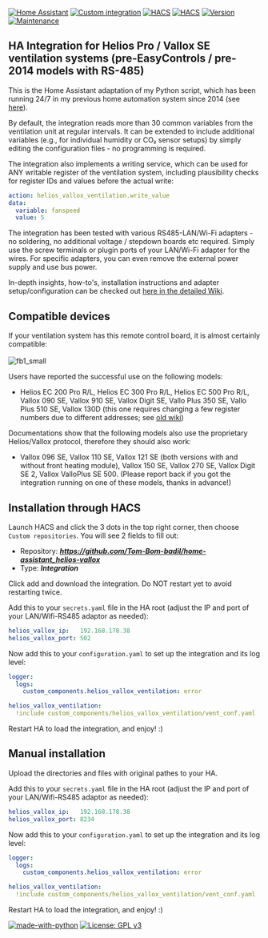 [![Home Assistant](https://img.shields.io/badge/Home%20Assistant-%2341BDF5.svg)](https://www.home-assistant.io)
[![Custom integration](https://img.shields.io/badge/custom%20integration-%2341BDF5.svg)](https://www.home-assistant.io/getting-started/concepts-terminology)
[![HACS](https://img.shields.io/badge/HACS%20listing-applied-red.svg)](https://github.com/hacs)
[![HACS](https://img.shields.io/badge/HACS%20install-verified-green.svg)](https://github.com/hacs)
[![Version](https://img.shields.io/badge/Version-v2025.02.1-green.svg)](https://github.com/Tom-Bom-badil/home-assistant_helios-vallox/releases)
[![Maintenance](https://img.shields.io/badge/Maintained%3F-yes-green.svg)](https://GitHub.com/Tom-Bom-badil/home-assistant_helios-vallox/graphs/commit-activity)

## HA Integration for Helios Pro / Vallox SE ventilation systems (pre-EasyControls / pre-2014 models with RS-485)

This is the Home Assistant adaptation of my Python script, which has been running 24/7 in my previous home automation system since 2014 (see [here](https://github.com/Tom-Bom-badil/helios/wiki)).

By default, the integration reads more than 30 common variables from the ventilation unit at regular intervals. It can be extended to include additional variables (e.g., for individual humidity or CO₂ sensor setups) by simply editing the configuration files - no programming is required.

The integration also implements a writing service, which can be used for ANY writable register of the ventilation system, including plausibility checks for register IDs and values before the actual write:
```yaml
action: helios_vallox_ventilation.write_value
data:
  variable: fanspeed
  value: 5
```

The integration has been tested with various RS485-LAN/Wi-Fi adapters - no soldering, no additional voltage / stepdown boards etc required. Simply use the screw terminals or plugin ports of your LAN/Wi-Fi adapter for the wires. For specific adapters, you can even remove the external power supply and use bus power.

In-depth insights, how-to's, installation instructions and adapter setup/configuration can be checked out [here in the detailed Wiki](https://github.com/Tom-Bom-badil/home-assistant_helios-vallox/wiki).

## Compatible devices

If your ventilation system has this remote control board, it is almost certainly compatible:<br/><br/>
![fb1_small](https://github.com/user-attachments/assets/57bbe02d-9086-4028-849f-c43d699e2aed)

Users have reported the successful use on the following models:
- Helios EC 200 Pro R/L, Helios EC 300 Pro R/L, Helios EC 500 Pro R/L, Vallox 090 SE, Vallox 910 SE, Vallox Digit SE, Vallo Plus 350 SE, Vallo Plus 510 SE, Vallox 130D (this one requires changing a few register numbers due to different addresses; see [old wiki](https://github.com/Tom-Bom-badil/SmartHomeNG-Helios/wiki))

Documentations show that the following models also use the proprietary Helios/Vallox protocol, therefore they should also work:
- Vallox 096 SE, Vallox 110 SE, Vallox 121 SE (both versions with and without front heating module), Vallox 150 SE, Vallox 270 SE, Vallox Digit SE 2, Vallox ValloPlus SE 500. (Please report back if you got the integration running on one of these models, thanks in advance!)

## Installation through HACS

Launch HACS and click the 3 dots in the top right corner, then choose `Custom repositories`. You will see 2 fields to fill out:

- Repository: _**https://github.com/Tom-Bom-badil/home-assistant_helios-vallox**_
- Type: _**Integration**_

Click add and download the integration. Do NOT restart yet to avoid restarting twice.

Add this to your `secrets.yaml` file in the HA root (adjust the IP and port of your LAN/Wifi-RS485 adaptor as needed):
```yaml
helios_vallox_ip:   192.168.178.38
helios_vallox_port: 502
```

Now add this to your `configuration.yaml` to set up the integration and its log level:
```yaml
logger:
  logs:
    custom_components.helios_vallox_ventilation: error

helios_vallox_ventilation:
  !include custom_components/helios_vallox_ventilation/vent_conf.yaml
```
Restart HA to load the integration, and enjoy! :)

## Manual installation

Upload the directories and files with original pathes to your HA.

Add this to your `secrets.yaml` file in the HA root (adjust the IP and port of your LAN/Wifi-RS485 adaptor as needed):
```yaml
helios_vallox_ip:   192.168.178.38
helios_vallox_port: 8234
```

Now add this to your `configuration.yaml` to set up the integration and its log level:
```yaml
logger:
  logs:
    custom_components.helios_vallox_ventilation: error

helios_vallox_ventilation:
  !include custom_components/helios_vallox_ventilation/vent_conf.yaml
```

Restart HA to load the integration, and enjoy! :)

[![made-with-python](https://img.shields.io/badge/Made%20with-Python-1f425f.svg)](https://www.python.org/)
[![License: GPL v3](https://img.shields.io/badge/License-GPLv3-blue.svg)](https://www.gnu.org/licenses/gpl-3.0)
